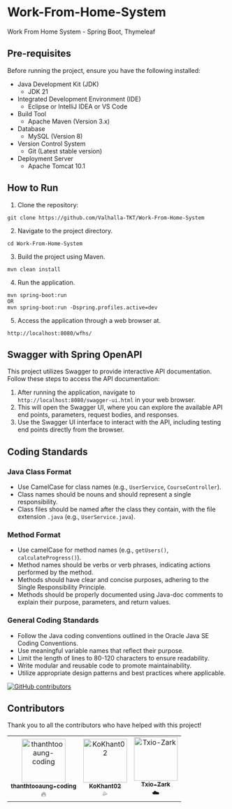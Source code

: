 # Work-From-Home-System
Work From Home System - Spring Boot, Thymeleaf

## Pre-requisites
Before running the project, ensure you have the following installed:

- Java Development Kit (JDK)
	- JDK 21
- Integrated Development Environment (IDE)
	- Eclipse or IntelliJ IDEA or VS Code
- Build Tool
	- Apache Maven (Version 3.x)
- Database
	- MySQL (Version 8)
- Version Control System
  - Git (Latest stable version)
- Deployment Server
  - Apache Tomcat 10.1

## How to Run
1. Clone the repository:

```
git clone https://github.com/Valhalla-TKT/Work-From-Home-System
```

2. Navigate to the project directory.

```
cd Work-From-Home-System
```

3. Build the project using Maven.

```
mvn clean install
```

4. Run the application.

```
mvn spring-boot:run
OR
mvn spring-boot:run -Dspring.profiles.active=dev
```
	
5. Access the application through a web browser at.

```
http://localhost:8080/wfhs/
```

## Swagger with Spring OpenAPI
This project utilizes Swagger to provide interactive API documentation. Follow these steps to access the API documentation:

1. After running the application, navigate to `http://localhost:8080/swagger-ui.html` in your web browser.
2. This will open the Swagger UI, where you can explore the available API end points, parameters, request bodies, and responses.
3. Use the Swagger UI interface to interact with the API, including testing end points directly from the browser.

## Coding Standards
### Java Class Format
- Use CamelCase for class names (e.g., `UserService`, `CourseController`).
- Class names should be nouns and should represent a single responsibility.
- Class files should be named after the class they contain, with the file extension `.java` (e.g., `UserService.java`).

### Method Format
- Use camelCase for method names (e.g., `getUsers()`, `calculateProgress()`).
- Method names should be verbs or verb phrases, indicating actions performed by the method.
- Methods should have clear and concise purposes, adhering to the Single Responsibility Principle.
- Methods should be properly documented using Java-doc comments to explain their purpose, parameters, and return values.

### General Coding Standards
- Follow the Java coding conventions outlined in the Oracle Java SE Coding Conventions.
- Use meaningful variable names that reflect their purpose.
- Limit the length of lines to 80-120 characters to ensure readability.
- Write modular and reusable code to promote maintainability.
- Utilize appropriate design patterns and best practices where applicable.

[![GitHub contributors](https://img.shields.io/github/contributors/Valhalla-TKT/Work-From-Home-System)](https://github.com/Valhalla-TKT/Work-From-Home-System/graphs/contributors)

## Contributors

Thank you to all the contributors who have helped with this project!

<table>
  <tr>
    <td align="center">
      <a href="https://github.com/thanthtooaung-coding">
        <img src="https://avatars.githubusercontent.com/u/148937860?v=4" width="100px;" alt="thanthtooaung-coding"/>
        <br />
        <sub><b>thanthtooaung-coding</b></sub>
      </a>
      <br />
      🔥
    </td>
    <td align="center">
      <a href="https://github.com/KoKhant02">
        <img src="https://avatars.githubusercontent.com/u/124868081?v=4" width="100px;" alt="KoKhant02"/>
        <br />
        <sub><b>KoKhant02</b></sub>
      </a>
      <br />
      💦
    </td>
    <td align="center">
      <a href="https://github.com/Txio-Zark">
        <img src="https://avatars.githubusercontent.com/u/133208711?v=4" width="100px;" alt="Txio-Zark"/>
        <br />
        <sub><b>Txio-Zark</b></sub>
      </a>
      <br />
      ☁️
    </td>
  </tr>
</table>

